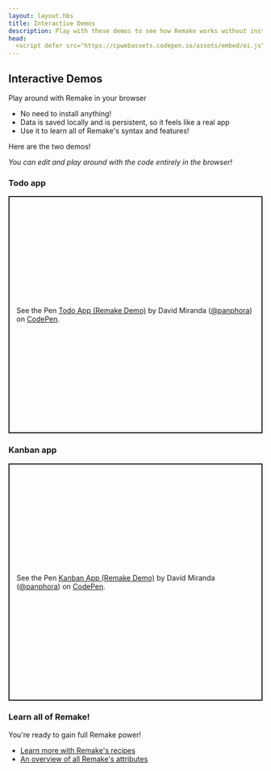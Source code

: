 ```yaml
---
layout: layout.hbs
title: Interactive Demos
description: Play with these demos to see how Remake works without installing anything!
head:
  <script defer src="https://cpwebassets.codepen.io/assets/embed/ei.js"></script>
---
```


## Interactive Demos

Play around with Remake in your browser

- No need to install anything!
- Data is saved locally and is persistent, so it feels like a real app
- Use it to learn all of Remake's syntax and features!

Here are the two demos! 

*You can edit and play around with the code entirely in the browser!*

### Todo app

<p class="codepen" data-height="470" data-theme-id="39612" data-default-tab="html,result" data-user="panphora" data-slug-hash="rNMVYZz" data-editable="true" style="height: 470px; box-sizing: border-box; display: flex; align-items: center; justify-content: center; border: 2px solid; margin: 1em 0; padding: 1em;" data-pen-title="Todo App (Remake Demo)">
  <span>See the Pen <a href="https://codepen.io/panphora/pen/rNMVYZz">
  Todo App (Remake Demo)</a> by David Miranda (<a href="https://codepen.io/panphora">@panphora</a>)
  on <a href="https://codepen.io">CodePen</a>.</span>
</p>

### Kanban app

<p class="codepen" data-height="470" data-theme-id="39612" data-default-tab="html,result" data-user="panphora" data-slug-hash="ZEpGXZG" data-editable="true" style="height: 470px; box-sizing: border-box; display: flex; align-items: center; justify-content: center; border: 2px solid; margin: 1em 0; padding: 1em;" data-pen-title="Kanban App (Remake Demo)">
  <span>See the Pen <a href="https://codepen.io/panphora/pen/ZEpGXZG">
  Kanban App (Remake Demo)</a> by David Miranda (<a href="https://codepen.io/panphora">@panphora</a>)
  on <a href="https://codepen.io">CodePen</a>.</span>
</p>

### Learn all of Remake!

You're ready to gain full Remake power! 

- [Learn more with Remake's recipes](https://recipes.remaketheweb.com/)
- [An overview of all Remake's attributes](/attributes-overview/)


